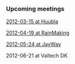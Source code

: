 <div class="upcoming-meetings">
	<h3>Upcoming meetings</h3>
	<p><a href="http://lanyrd.com/2012/copenhagenjs-march/"><time datetime="2012-03-15T19:00">2012-03-15</time> at Huubla</a></p>
	<p><a href="http://lanyrd.com/2012/copenhagenjs-april/"><time datetime="2012-04-19T19:00">2012-04-19</time> at RainMaking</a></p>
	<p><a href="http://lanyrd.com/2012/copenhagenjs-may/"><time datetime="2012-05-24T19:00">2012-05-24</time> at JayWay</a></p>
	<p><time datetime="2012-06-21T19:00">2012-06-21</time> at Valtech DK</p>
</div>